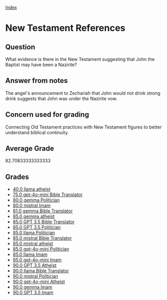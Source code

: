 
[Index](../../index.md)
# New Testament References
## Question
What evidence is there in the New Testament suggesting that John the Baptist may have been a Nazirite?

## Answer from notes
The angel's announcement to Zechariah that John would not drink strong drink suggests that John was under the Nazirite vow.

## Concern used for grading
Connecting Old Testament practices with New Testament figures to better understand biblical continuity.

## Average Grade
82.70833333333333

## Grades
 * [40.0 llama atheist](../answers/llama_atheist/New_Testament_References.md)
 * [75.0 gpt-4o-mini Bible Translator](../answers/gpt-4o-mini_Bible_Translator/New_Testament_References.md)
 * [80.0 gemma Politician](../answers/gemma_Politician/New_Testament_References.md)
 * [80.0 mistral Imam](../answers/mistral_Imam/New_Testament_References.md)
 * [81.0 gemma Bible Translator](../answers/gemma_Bible_Translator/New_Testament_References.md)
 * [85.0 gemma atheist](../answers/gemma_atheist/New_Testament_References.md)
 * [85.0 GPT 3.5 Bible Translator](../answers/GPT_3.5_Bible_Translator/New_Testament_References.md)
 * [85.0 GPT 3.5 Politician](../answers/GPT_3.5_Politician/New_Testament_References.md)
 * [85.0 llama Politician](../answers/llama_Politician/New_Testament_References.md)
 * [85.0 mistral Bible Translator](../answers/mistral_Bible_Translator/New_Testament_References.md)
 * [85.0 mistral atheist](../answers/mistral_atheist/New_Testament_References.md)
 * [85.0 gpt-4o-mini Politician](../answers/gpt-4o-mini_Politician/New_Testament_References.md)
 * [85.0 llama Imam](../answers/llama_Imam/New_Testament_References.md)
 * [85.0 gpt-4o-mini Imam](../answers/gpt-4o-mini_Imam/New_Testament_References.md)
 * [90.0 GPT 3.5 Atheist](../answers/GPT_3.5_Atheist/New_Testament_References.md)
 * [90.0 llama Bible Translator](../answers/llama_Bible_Translator/New_Testament_References.md)
 * [90.0 mistral Politician](../answers/mistral_Politician/New_Testament_References.md)
 * [90.0 gpt-4o-mini Atheist](../answers/gpt-4o-mini_Atheist/New_Testament_References.md)
 * [90.0 gemma Imam](../answers/gemma_Imam/New_Testament_References.md)
 * [90.0 GPT 3.5 Imam](../answers/GPT_3.5_Imam/New_Testament_References.md)
